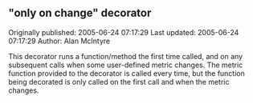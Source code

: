 ## "only on change" decorator 
Originally published: 2005-06-24 07:17:29 
Last updated: 2005-06-24 07:17:29 
Author: Alan McIntyre 
 
This decorator runs a function/method the first time called, and on any subsequent calls when some user-defined metric changes.  The metric function provided to the decorator is called every time, but the function being decorated is only called on the first call and when the metric changes.